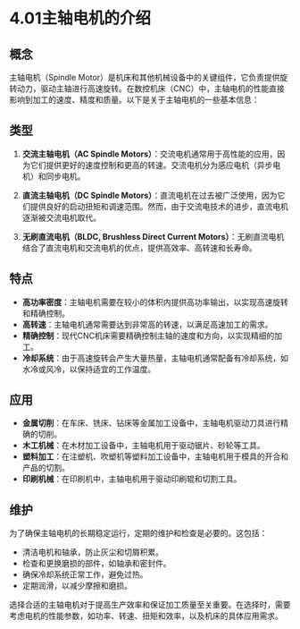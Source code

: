 # 4.01主轴电机的介绍

## 概念

主轴电机（Spindle Motor）是机床和其他机械设备中的关键组件，它负责提供旋转动力，驱动主轴进行高速旋转。在数控机床（CNC）中，主轴电机的性能直接影响到加工的速度、精度和质量。以下是关于主轴电机的一些基本信息：

## 类型

1. **交流主轴电机（AC Spindle Motors）**：交流电机通常用于高性能的应用，因为它们提供更好的速度控制和更高的转速。交流电机分为感应电机（异步电机）和同步电机。
   
2. **直流主轴电机（DC Spindle Motors）**：直流电机在过去被广泛使用，因为它们提供良好的启动扭矩和调速范围。然而，由于交流电技术的进步，直流电机逐渐被交流电机取代。
   
3. **无刷直流电机（BLDC, Brushless Direct Current Motors）**：无刷直流电机结合了直流电机和交流电机的优点，提供高效率、高转速和长寿命。
   

## 特点

- **高功率密度**：主轴电机需要在较小的体积内提供高功率输出，以实现高速旋转和精确控制。
- **高转速**：主轴电机通常需要达到非常高的转速，以满足高速加工的需求。
- **精确控制**：现代CNC机床需要精确控制主轴的速度和方向，以实现精细的加工。
- **冷却系统**：由于高速旋转会产生大量热量，主轴电机通常配备有冷却系统，如水冷或风冷，以保持适宜的工作温度。

## 应用

- **金属切削**：在车床、铣床、钻床等金属加工设备中，主轴电机驱动刀具进行精确的切削。
- **木工机械**：在木材加工设备中，主轴电机用于驱动锯片、砂轮等工具。
- **塑料加工**：在注塑机、吹塑机等塑料加工设备中，主轴电机用于模具的开合和产品的切割。
- **印刷机械**：在印刷机中，主轴电机用于驱动印刷辊和切割工具。

## 维护

为了确保主轴电机的长期稳定运行，定期的维护和检查是必要的。这包括：

- 清洁电机和轴承，防止灰尘和切屑积累。
- 检查和更换磨损的部件，如轴承和密封件。
- 确保冷却系统正常工作，避免过热。
- 定期润滑，以减少摩擦和磨损。

选择合适的主轴电机对于提高生产效率和保证加工质量至关重要。在选择时，需要考虑电机的性能参数，如功率、转速、扭矩和效率，以及机床的具体应用需求。